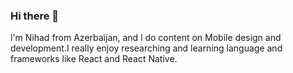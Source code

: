 ### Hi there 👋

l'm Nihad from Azerbaijan, and l do content on Mobile design and development.I really enjoy researching and  learning language and frameworks like React and React Native.

